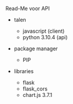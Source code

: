 Read-Me voor API

- talen
	- javascript (client)
	- python 3.10.4 (api)

- package manager
	- PIP

- libraries 
	- flask
	- flask_cors
	- chart.js 3.7.1
